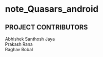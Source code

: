# note_Quasars_android

## PROJECT CONTRIBUTORS

Abhishek Santhosh Jaya <br>
Prakash Rana <br>
Raghav Bobal <br>


